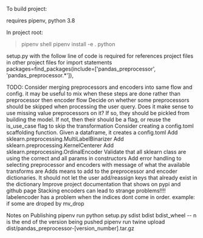 To build project:

requires pipenv, python 3.8

In project root:

> pipenv shell
> pipenv install -e .
> python <filename>

setup.py with the follow line of code is required for references project files in other project files for import statements
packages=find_packages(include=['pandas_preprocessor', 'pandas_preprocessor.*']),

TODO:
Consider merging preprocessors and encoders into same flow and config. it may be useful to mix when these steps are done rather than preprocessor then encoder flow
Decide on whether some preprocessors should be skipped when processing the user query. Does it make sense to use missing value preprocessors on it? If so, they should be pickled from building the model. If not, then their should be a flag, or reuse the is_use_case flag to skip the transformation
Consider creating a config.toml scaffolding function. Given a dataframe, it creates a config.toml
Add sklearn.preprocessing.MultiLabelBinarizer
Add sklearn.preprocessing.KernelCenterer
Add sklearn.preprocessing.OrdinalEncoder
Validate that all sklearn class are using the correct and all params in constructors
Add error handling to selecting preprocessor and encoders with message of what the available transforms are
Adds means to add to the preprocessor and encoder dictionaries. It should not let the user add/reassign keys that already exist in the dictionary
Improve project documentation that shows on pypi and github page
Stacking encoders can lead to strange problems!!!! labelencoder has a problem when the indices dont come in order. example: if some are droped by mv_drop

Notes on Publishing
pipenv run python setup.py sdist bdist bdist_wheel
-- n is the end of the version being pushed
pipenv run twine upload dist/pandas_preprocessor-[version_number].tar.gz
